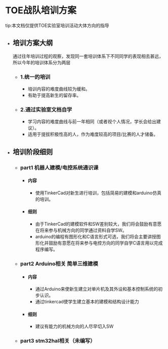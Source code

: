 # TOE战队培训方案
 tip:本文档仅提供TOE实验室培训活动大体方向的指导
 * ## 培训方案大纲
   通过往年培训过程的观察，发现同一套培训体系下不同同学的表现相去甚远，所以今年的培训体系分为两层
   * ### 1.统一的培训
     * 培训内容的难度曲线较为缓和。
     * 有助于提高新生的留存率。
   * ### 2.通过实验室文档自学
     * 学习内容的难度曲线与前一年相同（或者视个人情况，学长会给出建议）。
     * 适用于提拔积极性高的人，作为难度较高的项目/比赛的人才储备。
 * ## 培训阶段细则
   * ### part1 机器人建模/电控系统通识课
     * #### 内容
       * 使用TinkerCad对新生进行培训，包括简易的建模和arduino仿真的培训。
     * #### 细则
       * 由于TinkerCad的建模软件和SW差别较大，我们将会鼓励有意愿在将来参与机械方向的同学通过资料自学SW。
       * arduino的编程有图形化和C语言形式可选，我们将会主要讲授图形化并鼓励有意愿在将来参与电控方向的同学自学C语言用以完成程序编写。
   * ### part2 Arduino相关 简单三维建模
     * #### 内容
       * 通过Arduino来使新生建立对单片机及其外设和基本控制系统的初步认识。
       * 通过tinkercad使学生建立基本的建模和结构设计能力
     * #### 细则
       * 建议有能力的机械方向的人尽早切入SW
   * ### part3 stm32hal相关（未编写）
